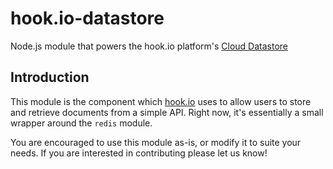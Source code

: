 # hook.io-datastore

Node.js module that powers the hook.io platform's [Cloud Datastore](https://hook.io/datastore)

## Introduction

This module is the component which [hook.io](http://hook.io) uses to allow users to store and retrieve documents from a simple API. Right now, it's essentially a small wrapper around the `redis` module.

You are encouraged to use this module as-is, or modify it to suite your needs. If you are interested in contributing please let us know!